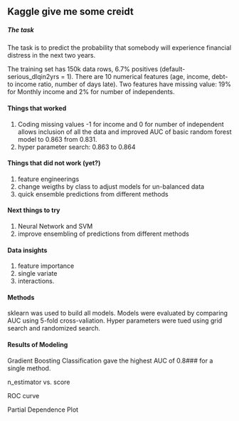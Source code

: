 ## Kaggle give me some creidt

##### The task
The task is to predict the probability that somebody will experience financial distress in the next two years.   

The training set has 150k data rows,  6.7% positives (default- serious_dlqin2yrs = 1). There are 10 numerical features (age, income, debt-to income ratio, number of days late). Two features have missing value: 19% for Monthly income and 2% for number of independents.

#### Things that worked
1. Coding missing values -1 for income and 0 for number of independent allows inclusion of all the data and improved AUC of basic random forest model to 0.863 from 0.831.
2. hyper parameter search:  0.863 to 0.864

#### Things that did not work (yet?)
1. feature engineerings
2. change weigths by class to adjust models for un-balanced data 
3. quick ensemble predictions from different methods

#### Next things to try
1. Neural Network and SVM
2. improve ensembling of predictions from different methods 

#### Data insights
1. feature importance
2. single variate
3. interactions.

#### Methods
sklearn was used to build all models. Models were evaluated by comparing AUC using 5-fold cross-valiation. Hyper parameters were tued using grid search and randomized search.

#### Results of Modeling
Gradient Boosting Classification gave the highest AUC of 0.8### for a single method. 


n_estimator vs. score


ROC curve


Partial Dependence Plot


